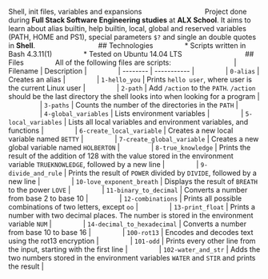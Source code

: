 Shell, init files, variables and expansions                                Project done during **Full Stack Software Engineering studies** at **ALX School**. It aims to learn about alias builtin, help builtin, local, global and reserved variables (PATH, HOME and PS1), special parameters `$?` and single an double quotes in **Shell**.                                ## Technologies                * Scripts written in Bash 4.3.11(1)                * Tested on Ubuntu 14.04 LTS                                ## Files                All of the following files are scripts:                                | Filename | Description |                | -------- | ----------- |                | `0-alias` | Creates an alias |                | `1-hello_you` | Prints `hello user`, where user is the current Linux user |                | `2-path` | Add `/action` to the `PATH`. `/action` should be the last directory the shell looks into when looking for a program |                | `3-paths` | Counts the number of the directories in the `PATH` |                | `4-global_variables` | Lists environment variables |                | `5-local_variables` | Lists all local variables and environment variables, and functions |                | `6-create_local_variable` | Creates a new local variable named `BETTY` |                | `7-create_global_variable` | Creates a new global variable named `HOLBERTON` |                | `8-true_knowledge` | Prints the result of the addition of 128 with the value stored in the environment variable `TRUEKNOWLEDGE`, followed by a new line |                | `9-divide_and_rule` | Prints the result of `POWER` divided by `DIVIDE`, followed by a new line |                | `10-love_exponent_breath` | Displays the result of `BREATH` to the power `LOVE` |                | `11-binary_to_decimal` | Converts a number from base 2 to base 10 |                | `12-combinations` | Prints all possible combinations of two letters, except `oo` |                | `13-print_float` | Prints a number with two decimal places. The number is stored in the environment variable `NUM` |                | `14-decimal_to_hexadecimal` | Converts a number from base 10 to base 16 |                | `100-rot13` | Encodes and decodes text using the rot13 encryption |                | `101-odd` | Prints every other line from the input, starting with the first line |                | `102-water_and_str` | Adds the two numbers stored in the environment variables `WATER` and `STIR` and prints the result |
